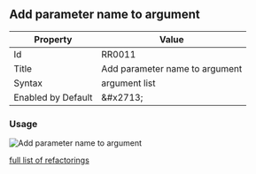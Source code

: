 ## Add parameter name to argument

| Property | Value |
| -------- | ----- |
| Id | RR0011 |
| Title | Add parameter name to argument |
| Syntax | argument list |
| Enabled by Default | &\#x2713; |

### Usage

![Add parameter name to argument](../../images/refactorings/AddParameterNameToArgument.png)

[full list of refactorings](Refactorings.md)
